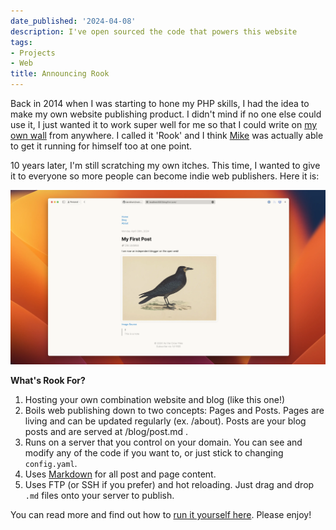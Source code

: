 ```yaml
---
date_published: '2024-04-08'
description: I've open sourced the code that powers this website
tags:
- Projects
- Web
title: Announcing Rook
---
```


Back in 2014 when I was starting to hone my PHP skills, I had the idea to make my own website publishing product. I didn't mind if no one else could use it, I just wanted it to work super well for me so that I could write on [my own wall](/) from anywhere. I called it 'Rook' and I think [Mike](https://murch.me) was actually able to get it running for himself too at one point.

10 years later, I'm still scratching my own itches. This time, I wanted to give it to everyone so more people can become indie web publishers. Here it is:

![First screenshot of Rook](/static/posts/images/rook-1-screen.webp)

**What's Rook For?**

1. Hosting your own combination website and blog (like this one!)
2. Boils web publishing down to two concepts: Pages and Posts. Pages are living and can be updated regularly (ex. /about). Posts are your blog posts and are served at /blog/post.md .
3. Runs on a server that you control on your domain. You can see and modify any of the code if you want to, or just stick to changing `config.yaml`.
4. Uses [Markdown](https://daringfireball.net/projects/markdown/) for all post and page content.
5. Uses FTP (or SSH if you prefer) and hot reloading. Just drag and drop `.md` files onto your server to publish.

You can read more and find out how to [run it yourself here](https://github.com/davidhariri/rook). Please enjoy!